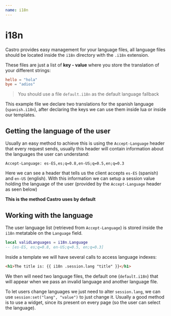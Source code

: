 ```yaml
---
name: i18n
---
```


# i18n

Castro provides easy management for your language files, all language files should be located inside the `i18n` directory with the `.i18n` extension.

These files are just a list of **key - value** where you store the translation of your different strings:

```toml
hello = "hola"
bye = "adios"
```

> You should use a file `default.i18n` as the default language fallback

This example file we declare two translations for the spanish language (`spanish.i18n`), after declaring the keys we can use them inside lua or inside our templates.

## Getting the language of the user

Usually an easy method to achieve this is using the `Accept-Language` header that every request sends, usually this header will contain information about the languages the user can understand:

`Accept-Language: es-ES,es;q=0.8,en-US;q=0.5,en;q=0.3`

Here we can see a header that tells us the client accepts `es-ES` (spanish) and `en-US` (english). With this information we can setup a session value holding the language of the user (provided by the `Accept-Language` header as seen below)

**This is the method Castro uses by default**

## Working with the language

The user language list (retrieved from `Accept-Language`) is stored inside the `i18n` metatable on the `Language` field.

```lua
local validLanguages = i18n.Language
-- [es-ES, es;q=0.8, en-US;q=0.5, en;q=0.3]
```

Inside a template we will have several calls to access language indexes:

```html
<h1>The title is: {{ i18n .session.lang "title" }}</h1>
```

We then will need two language files, the default one (`default.i18n`) that will appear when we pass an invalid language and another language file.

To let users change languages we just need to alter `session.lang`, we can use `session:set("lang", "value")` to just change it. Usually a good method is to use a widget, since its present on every page (so the user can select the language).